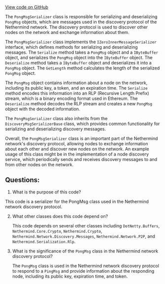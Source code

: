 [View code on GitHub](https://github.com/nethermindeth/nethermind/Nethermind.Network.Discovery/Serializers/PongMsgSerializer.cs)

The `PongMsgSerializer` class is responsible for serializing and deserializing `PongMsg` objects, which are messages used in the discovery protocol of the Nethermind network. The discovery protocol is used to discover other nodes on the network and exchange information about them.

The `PongMsgSerializer` class implements the `IZeroInnerMessageSerializer` interface, which defines methods for serializing and deserializing messages. The `Serialize` method takes a `PongMsg` object and a `IByteBuffer` object, and serializes the `PongMsg` object into the `IByteBuffer` object. The `Deserialize` method takes a `IByteBuffer` object and deserializes it into a `PongMsg` object. The `GetLength` method calculates the length of the serialized `PongMsg` object.

The `PongMsg` object contains information about a node on the network, including its public key, a token, and an expiration time. The `Serialize` method encodes this information into an RLP (Recursive Length Prefix) stream, which is a binary encoding format used in Ethereum. The `Deserialize` method decodes the RLP stream and creates a new `PongMsg` object with the decoded information.

The `PongMsgSerializer` class also inherits from the `DiscoveryMsgSerializerBase` class, which provides common functionality for serializing and deserializing discovery messages.

Overall, the `PongMsgSerializer` class is an important part of the Nethermind network's discovery protocol, allowing nodes to exchange information about each other and discover new nodes on the network. An example usage of this class might be in the implementation of a node discovery service, which periodically sends and receives discovery messages to and from other nodes on the network.
## Questions: 
 1. What is the purpose of this code?
   
   This code is a serializer for the PongMsg class used in the Nethermind network discovery protocol.

2. What other classes does this code depend on?
   
   This code depends on several other classes including `DotNetty.Buffers`, `Nethermind.Core.Crypto`, `Nethermind.Crypto`, `Nethermind.Network.Discovery.Messages`, `Nethermind.Network.P2P`, and `Nethermind.Serialization.Rlp`.

3. What is the significance of the `PongMsg` class in the Nethermind network discovery protocol?
   
   The `PongMsg` class is used in the Nethermind network discovery protocol to respond to a `PingMsg` and provide information about the responding node, including its public key, expiration time, and token.